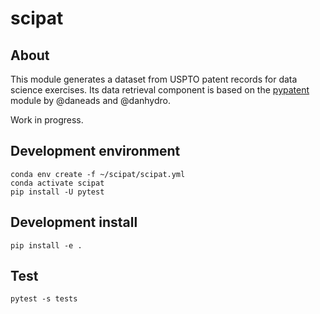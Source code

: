 # scipat

## About

This module generates a dataset from USPTO patent records for data science exercises. Its data retrieval component is based on the [pypatent](https://github.com/daneads/pypatent) module by @daneads and @danhydro.

Work in progress.


## Development environment

```
conda env create -f ~/scipat/scipat.yml
conda activate scipat
pip install -U pytest
```

## Development install

```
pip install -e .
```

## Test

```
pytest -s tests
```